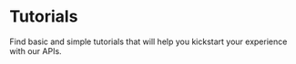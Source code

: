 # Tutorials
Find basic and simple tutorials that will help you kickstart your experience with our APIs.

